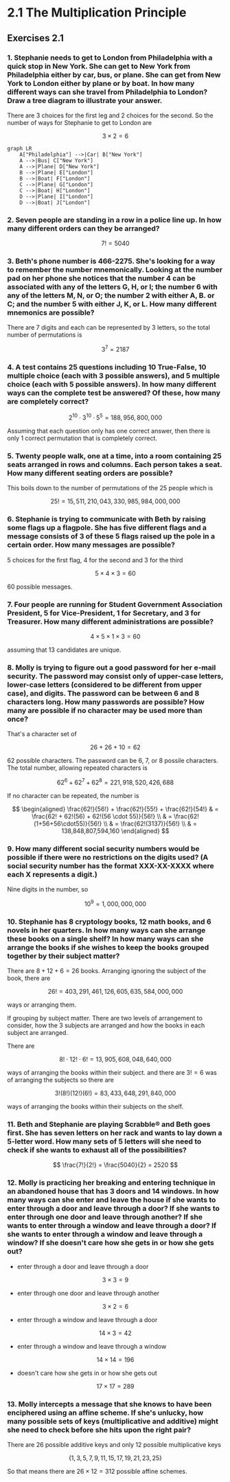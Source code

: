 # 2.1 The Multiplication Principle

## Exercises 2.1

### 1. Stephanie needs to get to London from Philadelphia with a quick stop in New York. She can get to New York from Philadelphia either by car, bus, or plane. She can get from New York to London either by plane or by boat. In how many different ways can she travel from Philadelphia to London? Draw a tree diagram to illustrate your answer.

There are $3$ choices for the first leg and $2$ choices for the second.  So the number of ways for Stephanie to get to London are

$$
  3 \times 2 = 6
$$

```{mermaid}
graph LR
    A["Philadelphia"] -->|Car| B["New York"]
    A -->|Bus| C["New York"]
    A -->|Plane| D["New York"]
    B -->|Plane| E["London"]
    B -->|Boat| F["London"]
    C -->|Plane| G["London"]
    C -->|Boat| H["London"]
    D -->|Plane| I["London"]
    D -->|Boat| J["London"]
```

### 2. Seven people are standing in a row in a police line up. In how many different orders can they be arranged?

$$
  7! = 5040
$$

### 3. Beth's phone number is 466-2275. She's looking for a way to remember the number mnemonically. Looking at the number pad on her phone she notices that the number 4 can be associated with any of the letters G, H, or I; the number 6 with any of the letters M, N, or O; the number 2 with either A, B. or C; and the number 5 with either J, K, or L. How many different mnemonics are possible?

There are 7 digits and each can be represented by 3 letters, so the total number of permutations is

$$
  3^7 = 2187
$$

### 4. A test contains 25 questions including 10 True-False, 10 multiple choice (each with 3 possible answers), and 5 multiple choice (each with 5 possible answers). In how many different ways can the complete test be answered? Of these, how many are completely correct?

$$
  2^{10} \cdot 3^{10} \cdot 5^{5} = 188,956,800,000
$$

Assuming that each question only has one correct answer, then there is only $1$ correct permutation that is completely correct.

### 5. Twenty people walk, one at a time, into a room containing 25 seats arranged in rows and columns. Each person takes a seat. How many different seating orders are possible?

This boils down to the number of permutations of the $25$ people which is

$$
 25! = 15,511,210,043,330,985,984,000,000
$$

### 6. Stephanie is trying to communicate with Beth by raising some flags up a flagpole. She has five different flags and a message consists of 3 of these 5 flags raised up the pole in a certain order. How many messages are possible?

$5$ choices for the first flag, $4$ for the second and $3$ for the third

$$
 5 \times 4 \times 3 = 60
$$

$60$ possible messages.

### 7. Four people are running for Student Government Association President, 5 for Vice-President, 1 for Secretary, and 3 for Treasurer. How many different administrations are possible?

$$
  4 \times 5 \times 1 \times 3 = 60
$$

assuming that 13 candidates are unique.

### 8. Molly is trying to figure out a good password for her e-mail security. The password may consist only of upper-case letters, lower-case letters (considered to be different from upper case), and digits. The password can be between 6 and 8 characters long. How many passwords are possible? How many are possible if no character may be used more than once?

That's a character set of 

$$
  26 + 26 + 10 = 62 
$$

62 possible characters.  The password can be $6$, $7$, or $8$ possile characters.  The total number, allowing repeated characters is

$$
  62^6 + 62^7 + 62^8 = 221,918,520,426,688
$$

If no character can be repeated, the number is

$$
\begin{aligned}
 \frac{62!}{56!} +  \frac{62!}{55!} +  \frac{62!}{54!}  & = \frac{62! + 62!(56) + 62!(56 \cdot 55)}{56!} \\
 & = \frac{62!(1+56+56\cdot55)}{56!} \\
 & = \frac{62!(3137)}{56!} \\
 & = 138,848,807,594,160
\end{aligned}
$$

### 9. How many different social security numbers would be possible if there were no restrictions on the digits used? (A social security number has the format XXX-XX-XXXX where each X represents a digit.)

Nine digits in the number, so

$$
  10^9 = 1,000,000,000
$$  

### 10. Stephanie has 8 cryptology books, 12 math books, and 6 novels in her quarters. In how many ways can she arrange these books on a single shelf? In how many ways can she arrange the books if she wishes to keep the books grouped together by their subject matter?

There are $8 + 12 + 6  = 26$ books.  Arranging ignoring the subject of the book, there are 

$$
  26! = 403,291,461,126,605,635,584,000,000
$$

ways or arranging them.

If grouping by subject matter.  There are two levels of arrangement to consider, how the 3 subjects are arranged and how the books in each subject are arranged.

There are

$$
  8! \cdot 12! \cdot 6! = 13,905,608,048,640,000
$$

ways of arranging the books within their subject.  and there are $3! = 6$ was of arranging the subjects so there are

$$
  3!(8!)(12!)(6!) = 83,433,648,291,840,000
$$

ways of arranging the books within their subjects on the shelf.

### 11. Beth and Stephanie are playing Scrabble® and Beth goes first. She has seven letters on her rack and wants to lay down a 5-letter word. How many sets of 5 letters will she need to check if she wants to exhaust all of the possibilities?

$$
 \frac{7!}{2!} = \frac{5040}{2} = 2520
$$

### 12. Molly is practicing her breaking and entering technique in an abandoned house that has 3 doors and 14 windows. In how many ways can she enter and leave the house if she wants to enter through a door and leave through a door? If she wants to enter through one door and leave through another? If she wants to enter through a window and leave through a door? If she wants to enter through a window and leave through a window? If she doesn't care how she gets in or how she gets out?

* enter through a door and leave through a door

$$
 3 \times 3 = 9
$$

* enter through one door and leave through another

$$
 3 \times 2 = 6
$$

*  enter through a window and leave through a door

$$
 14 \times 3 = 42
$$

* enter through a window and leave through a window

$$
 14 \times 14 = 196
$$

* doesn't care how she gets in or how she gets out

$$
 17 \times 17 = 289
$$

### 13. Molly intercepts a message that she knows to have been enciphered using an affine scheme. If she's unlucky, how many possible sets of keys (multiplicative and additive) might she need to check before she hits upon the right pair?

There are $26$ possible additive keys and only 12 possible multiplicative keys

$$
 \{1, 3, 5, 7, 9, 11, 15, 17, 19, 21, 23, 25\}
$$

So that means there are $26 \times 12 = 312$ possible affine schemes.
 
